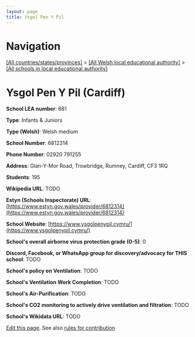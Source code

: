 ```yaml
---
layout: page
title: Ysgol Pen Y Pil
---
```

# Navigation

[[All countries/states/provinces]](../../..) > [[All Welsh local educational authority]](../..) > [[All schools in local educational authority]](..)

# Ysgol Pen Y Pil (Cardiff)

**School LEA number**: 681

**Type**: Infants & Juniors

**Type (Welsh)**: Welsh medium

**School Number**: 6812314

**Phone Number**: 02920 791255

**Address**: Glan-Y-Mor Road, Trowbridge, Rumney, Cardiff, CF3 1RQ

**Students**: 195

**Wikipedia URL**: TODO

**Estyn (Schools Inspectorate) URL**: [https://www.estyn.gov.wales/provider/6812314](https://www.estyn.gov.wales/provider/6812314)

**School Website**: [https://www.ysgolpenypil.cymru/](https://www.ysgolpenypil.cymru/)

**School's overall airborne virus protection grade (0-5)**: 0

**Discord, Facebook, or WhatsApp group for discovery/advocacy for THIS school**: TODO

**School's policy on Ventilation**: TODO

**School's Ventilation Work Completion**: TODO

**School's Air-Purification**: TODO

**School's CO2 monitoring to actively drive ventilation and filtration**: TODO

**School's Wikidata URL**: TODO




[Edit this page](https://github.com/ventilate-schools/Wales/edit/prif/./Cardiff/Ysgol_Pen_Y_Pil.md). See also [rules for contribution](../../../contribution-rules/)